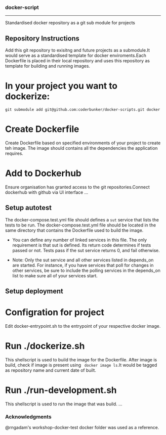 ### docker-script
---
Standardised docker repository as a git sub module for projects

## Repository Instructions 
Add this git repository to exisitng and future projects as a submodule.It would serve as a standardised template for docker enviroments.Each Dockerfile is placed in their local repository and uses this repository as template for building and running images.

# In your project you want to dockerize:

```
git submodule add git@github.com:coderbunker/docker-scripts.git docker
```

# Create Dockerfile
Create Dockerfile based on specified environments of your project to create teh image. The image should contains all the dependencies the application requires.
 


# Add to Dockerhub
Ensure organisation has granted access to the git repositories.Connect dockerhub with github via UI interface
...

## Setup autotest
The docker-compose.test.yml file should defines a ` sut ` service that lists the tests to be run. The docker-compose.test.yml file should be located in the same directory that contains the Dockerfile used to build the image.
 
 * You can define any number of linked services in this file. The only requirement is that sut is defined. Its return code determines if tests passed or not. Tests pass if the sut service returns 0, and fail otherwise.

* Note: Only the sut service and all other services listed in depends_on are started. For instance, if you have services that poll for changes in other services, be sure to include the polling services in the depends_on list to make sure all of your services start.

## Setup deployment

# Configration for project 

Edit docker-entrypoint.sh to the entrypoint of your respective docker image.


# Run ./dockerize.sh
This shellscript is used to build the image for the Dockerfile. After image is build, check if image is present using 
` docker image ls`.It would be tagged as repository name and current date of built.


# Run ./run-development.sh
This shellscript is used to run the image that was build.
...



### Acknowledgments
@rngadam's workshop-docker-test docker folder was used as a reference.
